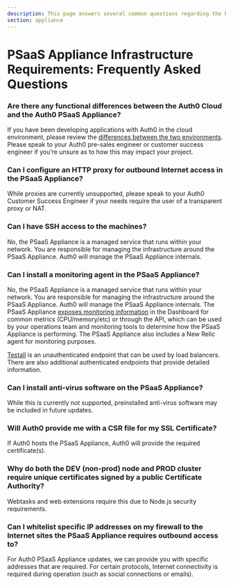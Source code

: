 ```yaml
---
description: This page answers several common questions regarding the PSaaS Appliance infrastructure.
section: appliance
---
```


# PSaaS Appliance Infrastructure Requirements: Frequently Asked Questions

### Are there any functional differences between the Auth0 Cloud and the Auth0 PSaaS Appliance?
If you have been developing applications with Auth0 in the cloud environment, please review the [differences between the two environments](/deployment).  Please speak to your Auth0 pre-sales engineer or customer success engineer if you’re unsure as to how this may impact your project.

### Can I configure an HTTP proxy for outbound Internet access in the PSaaS Appliance?
While proxies are currently unsupported, please speak to your Auth0 Customer Success Engineer if your needs require the user of a transparent proxy or NAT.

### Can I have SSH access to the machines?
No, the PSaaS Appliance is a managed service that runs within your network. You are responsible for managing the infrastructure around the PSaaS Appliance. Auth0 will manage the PSaaS Appliance internals.

### Can I install a monitoring agent in the PSaaS Appliance?
No, the PSaaS Appliance is a managed service that runs within your network. You are responsible for managing the infrastructure around the PSaaS Appliance. Auth0 will manage the PSaaS Appliance internals. The PSaaS Appliance [exposes monitoring information](/appliance/monitoring) in the Dashboard for common metrics (CPU/memory/etc) or through the API, which can be used by your operations team and monitoring tools to determine how the PSaaS Appliance is performing. The PSaaS Appliance also includes a New Relic agent for monitoring purposes.

[Testall](/appliance/monitoring/testall) is an unauthenticated endpoint that can be used by load balancers. There are also additional authenticated endpoints that provide detailed information.

### Can I install anti-virus software on the PSaaS Appliance?
While this is currently not supported, preinstalled anti-virus software may be included in future updates.

### Will Auth0 provide me with a CSR file for my SSL Certificate?
If Auth0 hosts the PSaaS Appliance, Auth0 will provide the required certificate(s).

### Why do both the DEV (non-prod) node and PROD cluster require unique certificates signed by a public Certificate Authority?
Webtasks and web extensions require this due to Node.js security requirements.

### Can I whitelist specific IP addresses on my firewall to the Internet sites the PSaaS Appliance requires outbound access to?
For Auth0 PSaaS Appliance updates, we can provide you with specific addresses that are required. For certain protocols, Internet connectivity is required during operation (such as social connections or emails).
